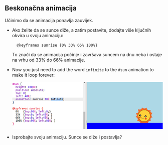 ## Beskonačna animacija

Učinimo da se animacija ponavlja zauvijek.

+ Ako želite da se sunce diže, a zatim postavite, dodajte više ključnih okvira u svoju animaciju:
    
        @keyframes sunrise {0% 33% 66% 100%}
        
    
    To znači da se animacija počinje i završava suncem na dnu neba i ostaje na vrhu od 33% do 66% animacije.

+ Now you just need to add the word `infinite` to the `#sun` animation to make it loop forever:
    
    ![zaslona](images/sunrise-infinite.png)

+ Isprobajte svoju animaciju. Sunce se diže i postavlja?